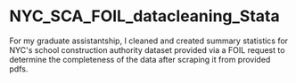 # NYC_SCA_FOIL_datacleaning_Stata
For my graduate assistantship, I cleaned and created summary statistics for NYC's school construction authority dataset provided via a FOIL request to determine the completeness of the data after scraping it from provided pdfs.
